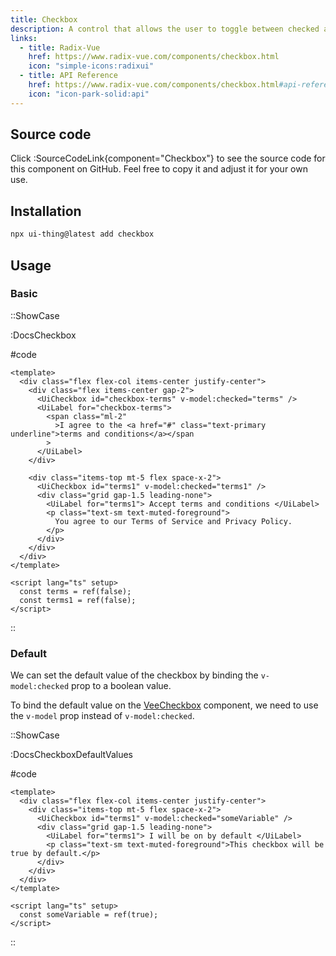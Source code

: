 ```yaml
---
title: Checkbox
description: A control that allows the user to toggle between checked and not checked.
links:
  - title: Radix-Vue
    href: https://www.radix-vue.com/components/checkbox.html
    icon: "simple-icons:radixui"
  - title: API Reference
    href: https://www.radix-vue.com/components/checkbox.html#api-reference
    icon: "icon-park-solid:api"
---
```


## Source code

Click :SourceCodeLink{component="Checkbox"} to see the source code for this component on GitHub. Feel free to copy it and adjust it for your own use.

## Installation

```bash
npx ui-thing@latest add checkbox
```

## Usage

### Basic

::ShowCase

:DocsCheckbox

#code

<!-- automd:file src="../../app/components/content/Docs/Checkbox/DocsCheckbox.vue" code lang="vue" -->

```vue [DocsCheckbox.vue]
<template>
  <div class="flex flex-col items-center justify-center">
    <div class="flex items-center gap-2">
      <UiCheckbox id="checkbox-terms" v-model:checked="terms" />
      <UiLabel for="checkbox-terms">
        <span class="ml-2"
          >I agree to the <a href="#" class="text-primary underline">terms and conditions</a></span
        >
      </UiLabel>
    </div>

    <div class="items-top mt-5 flex space-x-2">
      <UiCheckbox id="terms1" v-model:checked="terms1" />
      <div class="grid gap-1.5 leading-none">
        <UiLabel for="terms1"> Accept terms and conditions </UiLabel>
        <p class="text-sm text-muted-foreground">
          You agree to our Terms of Service and Privacy Policy.
        </p>
      </div>
    </div>
  </div>
</template>

<script lang="ts" setup>
  const terms = ref(false);
  const terms1 = ref(false);
</script>
```

<!-- /automd -->

::

### Default

We can set the default value of the checkbox by binding the `v-model:checked` prop to a boolean value.

To bind the default value on the [VeeCheckbox](/forms/veecheckbox) component, we need to use the `v-model` prop instead of `v-model:checked`.

::ShowCase

:DocsCheckboxDefaultValues

#code

<!-- automd:file src="../../app/components/content/Docs/Checkbox/DocsCheckboxDefaultValues.vue" code lang="vue" -->

```vue [DocsCheckboxDefaultValues.vue]
<template>
  <div class="flex flex-col items-center justify-center">
    <div class="items-top mt-5 flex space-x-2">
      <UiCheckbox id="terms1" v-model:checked="someVariable" />
      <div class="grid gap-1.5 leading-none">
        <UiLabel for="terms1"> I will be on by default </UiLabel>
        <p class="text-sm text-muted-foreground">This checkbox will be true by default.</p>
      </div>
    </div>
  </div>
</template>

<script lang="ts" setup>
  const someVariable = ref(true);
</script>
```

<!-- /automd -->

::
